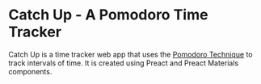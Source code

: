 # Catch Up - A Pomodoro Time Tracker

Catch Up is a time tracker web app that uses the [Pomodoro Technique](https://en.wikipedia.org/wiki/Pomodoro_Technique) to track intervals of time. It is created using Preact and Preact Materials components.
